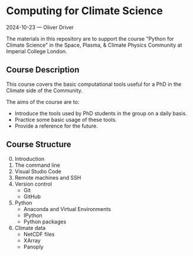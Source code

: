 # Computing for Climate Science
2024-10-23 — Oliver Driver

The materials in this repository are to support the course "Python for Climate Science" in the Space, Plasma, & Climate Physics Community at Imperial College London.

## Course Description
This course covers the basic computational tools useful for a PhD in the Climate side of the Community.

The aims of the course are to:  
- Introduce the tools used by PhD students in the group on a daily basis.
- Practice some basic usage of these tools.
- Provide a reference for the future.

## Course Structure
0. Introduction
1. The command line
2. Visual Studio Code
3. Remote machines and SSH
4. Version control
	- Git
	- GitHub
5. Python
	- Anaconda and Virtual Environments
	- IPython
	- Python packages
6. Climate data
	- NetCDF files
	- XArray
	- Panoply
